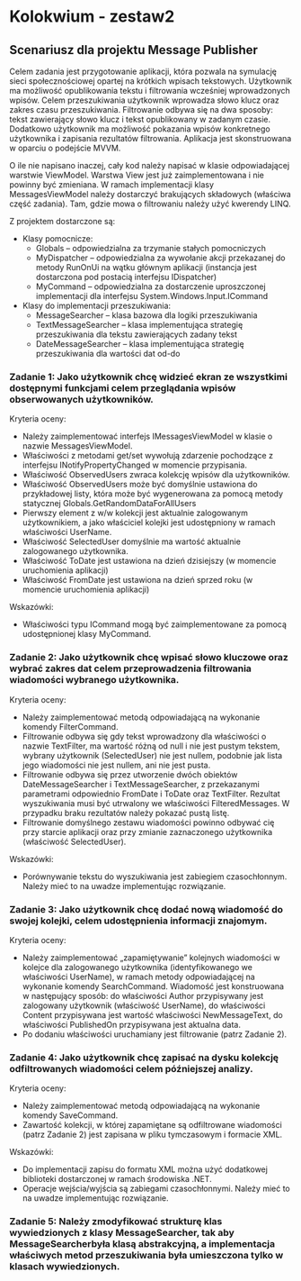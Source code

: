# Kolokwium - zestaw2

## Scenariusz dla projektu Message Publisher

Celem zadania jest przygotowanie aplikacji, która pozwala na symulację sieci społecznościowej opartej na krótkich wpisach tekstowych.  Użytkownik ma możliwość opublikowania tekstu i filtrowania wcześniej wprowadzonych wpisów. Celem przeszukiwania użytkownik wprowadza słowo klucz oraz zakres czasu przeszukiwania. Filtrowanie odbywa się na dwa sposoby: tekst zawierający słowo klucz i tekst opublikowany w zadanym czasie. Dodatkowo użytkownik ma możliwość pokazania wpisów konkretnego użytkownika i zapisania rezultatów filtrowania. Aplikacja jest skonstruowana w oparciu o podejście MVVM.

O ile nie napisano inaczej, cały kod należy napisać w klasie odpowiadającej warstwie ViewModel. Warstwa View jest już zaimplementowana i nie powinny być zmieniana. W ramach implementacji klasy MessagesViewModel należy dostarczyć brakujących składowych (właściwa część zadania). Tam, gdzie mowa o filtrowaniu należy użyć kwerendy LINQ.

Z projektem dostarczone są:
* Klasy pomocnicze:
  * Globals – odpowiedzialna za trzymanie stałych pomocniczych
  * MyDispatcher – odpowiedzialna za wywołanie akcji przekazanej do metody RunOnUi na wątku głównym aplikacji (instancja jest dostarczona pod postacią interfejsu IDispatcher)
  * MyCommand – odpowiedzialna za dostarczenie uproszczonej implementacji dla interfejsu System.Windows.Input.ICommand
* Klasy do implementacji przeszukiwania:
  * MessageSearcher – klasa bazowa dla logiki przeszukiwania
  * TextMessageSearcher – klasa implementująca strategię przeszukiwania dla tekstu zawierających zadany tekst
  * DateMessageSearcher – klasa implementująca strategię przeszukiwania dla wartości dat od-do

### Zadanie 1: Jako użytkownik chcę widzieć ekran ze wszystkimi dostępnymi funkcjami celem przeglądania wpisów obserwowanych użytkowników.

Kryteria oceny:
* Należy zaimplementować interfejs IMessagesViewModel w klasie o nazwie MessagesViewModel.
* Właściwości z metodami get/set wywołują zdarzenie pochodzące z interfejsu INotifyPropertyChanged w momencie przypisania.
* Właściwość ObservedUsers zwraca kolekcję wpisów dla użytkowników.
* Właściwość ObservedUsers może być domyślnie ustawiona do przykładowej listy, która może być wygenerowana za pomocą metody statycznej Globals.GetRandomDataForAllUsers
* Pierwszy element z w/w kolekcji jest aktualnie zalogowanym użytkownikiem, a jako właściciel kolejki jest udostępniony w ramach właściwości UserName.
* Właściwość SelectedUser domyślnie ma wartość aktualnie zalogowanego użytkownika.
* Właściwość ToDate jest ustawiona na dzień dzisiejszy (w momencie uruchomienia aplikacji)
* Właściwość FromDate jest ustawiona na dzień sprzed roku (w momencie uruchomienia aplikacji)

Wskazówki:
* Właściwości typu ICommand mogą być zaimplementowane za pomocą udostępnionej klasy MyCommand.

### Zadanie 2: Jako użytkownik chcę wpisać słowo kluczowe oraz wybrać zakres dat celem przeprowadzenia filtrowania wiadomości wybranego użytkownika.

Kryteria oceny:
* Należy zaimplementować metodą odpowiadającą na wykonanie komendy FilterCommand.
* Filtrowanie odbywa się gdy tekst wprowadzony dla właściwości o nazwie TextFilter, ma wartość różną od null i nie jest pustym tekstem, wybrany użytkownik (SelectedUser) nie jest nullem, podobnie jak lista jego wiadomości nie jest nullem, ani nie jest pusta. 
* Filtrowanie odbywa się przez utworzenie dwóch obiektów DateMessageSearcher i TextMessageSearcher, z przekazanymi parametrami odpowiednio FromDate i ToDate oraz TextFilter. Rezultat wyszukiwania musi być utrwalony we właściwości FilteredMessages. W przypadku braku rezultatów należy pokazać pustą listę.
* Filtrowanie domyślnego zestawu wiadomości powinno odbywać cię przy starcie aplikacji oraz przy zmianie zaznaczonego użytkownika (właściwość SelectedUser).

Wskazówki:
* Porównywanie tekstu do wyszukiwania jest zabiegiem czasochłonnym. Należy mieć to na uwadze implementując rozwiązanie.

### Zadanie 3: Jako użytkownik chcę dodać nową wiadomość do swojej kolejki, celem udostępnienia informacji znajomym.

Kryteria oceny:
* Należy zaimplementować „zapamiętywanie” kolejnych wiadomości w kolejce dla zalogowanego użytkownika (identyfikowanego we właściwości UserName), w ramach metody odpowiadającej na wykonanie komendy SearchCommand. Wiadomość jest konstruowana w następujący sposób: do właściwości Author przypisywany jest zalogowany użytkownik (właściwość UserName), do właściwości Content przypisywana jest wartość właściwości NewMessageText, do właściwości PublishedOn przypisywana jest aktualna data.
* Po dodaniu właściwości uruchamiany jest filtrowanie (patrz Zadanie 2).

### Zadanie 4: Jako użytkownik chcę zapisać na dysku kolekcję odfiltrowanych wiadomości celem późniejszej analizy.

Kryteria oceny:
* Należy zaimplementować metodą odpowiadającą na wykonanie komendy SaveCommand.
* Zawartość kolekcji, w której zapamiętane są odfiltrowane wiadomości (patrz Zadanie 2) jest zapisana w pliku tymczasowym i formacie XML.

Wskazówki:
* Do implementacji zapisu do formatu XML można użyć dodatkowej biblioteki dostarczonej w ramach środowiska .NET.
* Operacje wejścia/wyjścia są zabiegami czasochłonnymi. Należy mieć to na uwadze implementując rozwiązanie.

### Zadanie 5: Należy zmodyfikować strukturę klas wywiedzionych z klasy MessageSearcher, tak aby MessageSearcherbyła klasą abstrakcyjną, a implementacja właściwych metod przeszukiwania była umieszczona tylko w klasach wywiedzionych.
